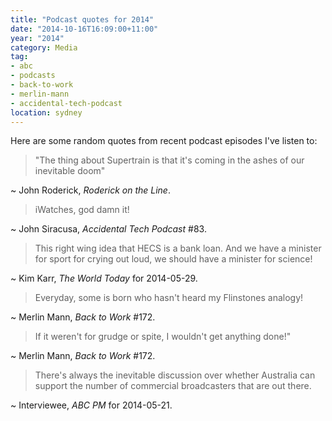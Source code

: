 ```yaml
---
title: "Podcast quotes for 2014"
date: "2014-10-16T16:09:00+11:00"
year: "2014"
category: Media
tag:
- abc
- podcasts
- back-to-work
- merlin-mann
- accidental-tech-podcast
location: sydney
---
```

Here are some random quotes from recent podcast episodes I've listen to:

> "The thing about Supertrain is that it's coming in the ashes of our inevitable doom"  

~ John Roderick, *Roderick on the Line*.

> iWatches, god damn it!

~ John Siracusa, *Accidental Tech Podcast* #83.

> This right wing idea that HECS is a bank loan. And we have a minister for sport for crying out loud, we should have a minister for science! 
 
~ Kim Karr, *The World Today* for 2014-05-29.

> Everyday, some is born who hasn't heard my Flinstones analogy!

~ Merlin Mann, *Back to Work* #172.

> If it weren't for grudge or spite, I wouldn't get anything done!"

~ Merlin Mann, *Back to Work* #172.

> There's always the inevitable discussion over whether Australia can support the number of commercial broadcasters that are out there.

~ Interviewee, *ABC PM* for 2014-05-21.

